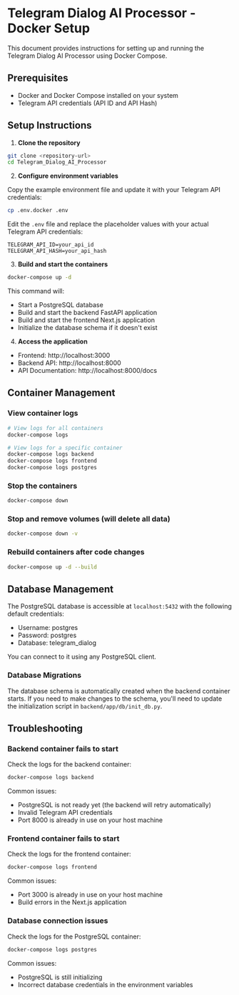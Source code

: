 # Telegram Dialog AI Processor - Docker Setup

This document provides instructions for setting up and running the Telegram Dialog AI Processor using Docker Compose.

## Prerequisites

- Docker and Docker Compose installed on your system
- Telegram API credentials (API ID and API Hash)

## Setup Instructions

1. **Clone the repository**

```bash
git clone <repository-url>
cd Telegram_Dialog_AI_Processor
```

2. **Configure environment variables**

Copy the example environment file and update it with your Telegram API credentials:

```bash
cp .env.docker .env
```

Edit the `.env` file and replace the placeholder values with your actual Telegram API credentials:

```
TELEGRAM_API_ID=your_api_id
TELEGRAM_API_HASH=your_api_hash
```

3. **Build and start the containers**

```bash
docker-compose up -d
```

This command will:
- Start a PostgreSQL database
- Build and start the backend FastAPI application
- Build and start the frontend Next.js application
- Initialize the database schema if it doesn't exist

4. **Access the application**

- Frontend: http://localhost:3000
- Backend API: http://localhost:8000
- API Documentation: http://localhost:8000/docs

## Container Management

### View container logs

```bash
# View logs for all containers
docker-compose logs

# View logs for a specific container
docker-compose logs backend
docker-compose logs frontend
docker-compose logs postgres
```

### Stop the containers

```bash
docker-compose down
```

### Stop and remove volumes (will delete all data)

```bash
docker-compose down -v
```

### Rebuild containers after code changes

```bash
docker-compose up -d --build
```

## Database Management

The PostgreSQL database is accessible at `localhost:5432` with the following default credentials:
- Username: postgres
- Password: postgres
- Database: telegram_dialog

You can connect to it using any PostgreSQL client.

### Database Migrations

The database schema is automatically created when the backend container starts. If you need to make changes to the schema, you'll need to update the initialization script in `backend/app/db/init_db.py`.

## Troubleshooting

### Backend container fails to start

Check the logs for the backend container:

```bash
docker-compose logs backend
```

Common issues:
- PostgreSQL is not ready yet (the backend will retry automatically)
- Invalid Telegram API credentials
- Port 8000 is already in use on your host machine

### Frontend container fails to start

Check the logs for the frontend container:

```bash
docker-compose logs frontend
```

Common issues:
- Port 3000 is already in use on your host machine
- Build errors in the Next.js application

### Database connection issues

Check the logs for the PostgreSQL container:

```bash
docker-compose logs postgres
```

Common issues:
- PostgreSQL is still initializing
- Incorrect database credentials in the environment variables 